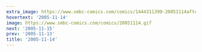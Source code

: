 ```yaml
---
extra_image: https://www.smbc-comics.com/comics/1444311399-20051114after.png
hovertext: '2005-11-14'
image: https://www.smbc-comics.com/comics/20051114.gif
next: '2005-11-15'
prev: '2005-11-13'
title: '2005-11-14'
---
```

